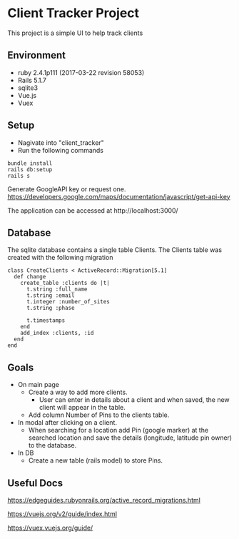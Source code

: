 # Client Tracker Project
  This project is a simple UI to help track clients
  
## Environment
- ruby 2.4.1p111 (2017-03-22 revision 58053)
- Rails 5.1.7
- sqlite3
- Vue.js
- Vuex

## Setup
  - Nagivate into "client_tracker"
  - Run the following commands
  ```
  bundle install
  rails db:setup
  rails s
  ```
  Generate GoogleAPI key or request one.
  https://developers.google.com/maps/documentation/javascript/get-api-key
  
  The application can be accessed at http://localhost:3000/
  
## Database
  The sqlite database contains a single table Clients. The Clients table was created with the following migration
  ```
  class CreateClients < ActiveRecord::Migration[5.1]
    def change
      create_table :clients do |t|
        t.string :full_name
        t.string :email
        t.integer :number_of_sites
        t.string :phase

        t.timestamps
      end
      add_index :clients, :id
    end
  end
  ```

## Goals
  - On main page
    - Create a way to add more clients.
      - User can enter in details about a client and when saved, the new client will appear in the table.
    - Add column Number of Pins to the clients table.
  - In modal after clicking on a client.
    - When searching for a location add Pin (google marker) at the searched location and save the details (longitude, latitude pin owner) to the database.
  - In DB
    - Create a new table (rails model) to store Pins.
    
 ## Useful Docs
 https://edgeguides.rubyonrails.org/active_record_migrations.html
 
 https://vuejs.org/v2/guide/index.html
 
 https://vuex.vuejs.org/guide/
